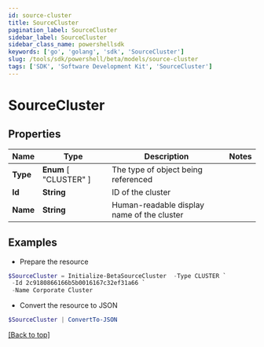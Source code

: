 ```yaml
---
id: source-cluster
title: SourceCluster
pagination_label: SourceCluster
sidebar_label: SourceCluster
sidebar_class_name: powershellsdk
keywords: ['go', 'golang', 'sdk', 'SourceCluster'] 
slug: /tools/sdk/powershell/beta/models/source-cluster
tags: ['SDK', 'Software Development Kit', 'SourceCluster']
---
```



# SourceCluster

## Properties

Name | Type | Description | Notes
------------ | ------------- | ------------- | -------------
**Type** |   **Enum** [  "CLUSTER" ] | The type of object being referenced | 
**Id** |  **String** | ID of the cluster | 
**Name** |  **String** | Human-readable display name of the cluster | 

## Examples

- Prepare the resource
```powershell
$SourceCluster = Initialize-BetaSourceCluster  -Type CLUSTER `
 -Id 2c9180866166b5b0016167c32ef31a66 `
 -Name Corporate Cluster
```

- Convert the resource to JSON
```powershell
$SourceCluster | ConvertTo-JSON
```


[[Back to top]](#) 

